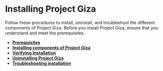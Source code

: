 # Installing Project Giza

Follow these procedures to install, uninstall, and troubleshoot the different components of Project Giza. Before you install Project Giza, ensure that you understand and meet the prerequisites.

-   **[Prerequisites](../topics/planinstall.md)**  
-   **[Installing components of Project Giza](../topics/installing.md)**
-   **[Verifying Installation](../topics/verifyinstall.md)**  
-   **[Uninstalling Project Giza](../topics/uninstallingatlas.md)**
-   **[Troubleshooting installation](../topics/troubleshoot.md)**
